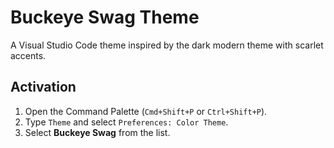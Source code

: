 # Buckeye Swag Theme

A Visual Studio Code theme inspired by the dark modern theme with scarlet accents.

## Activation

1.  Open the Command Palette (`Cmd+Shift+P` or `Ctrl+Shift+P`).
2.  Type `Theme` and select `Preferences: Color Theme`.
3.  Select **Buckeye Swag** from the list.
